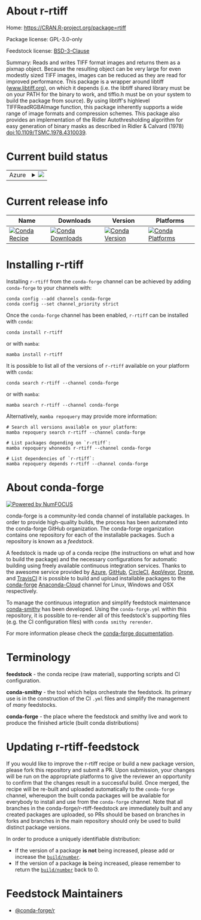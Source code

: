 About r-rtiff
=============

Home: https://CRAN.R-project.org/package=rtiff

Package license: GPL-3.0-only

Feedstock license: [BSD-3-Clause](https://github.com/conda-forge/r-rtiff-feedstock/blob/main/LICENSE.txt)

Summary: Reads and writes TIFF format images and returns them as a pixmap object. Because the resulting object can be very large for even modestly sized TIFF images, images can be reduced as they are read for improved performance.  This package is a wrapper around libtiff (www.libtiff.org), on which it depends (i.e. the libtiff shared library must be on your PATH for the binary to work, and tiffio.h must be on your system to build the package from source). By using libtiff's highlevel TIFFReadRGBAImage function, this package inherently supports a wide range of image formats and compression schemes. This package also provides an implementation of the Ridler Autothresholding algorithm for easy generation of binary masks as described in Ridler & Calvard (1978) <doi:10.1109/TSMC.1978.4310039>.

Current build status
====================


<table>
    
  <tr>
    <td>Azure</td>
    <td>
      <details>
        <summary>
          <a href="https://dev.azure.com/conda-forge/feedstock-builds/_build/latest?definitionId=8322&branchName=main">
            <img src="https://dev.azure.com/conda-forge/feedstock-builds/_apis/build/status/r-rtiff-feedstock?branchName=main">
          </a>
        </summary>
        <table>
          <thead><tr><th>Variant</th><th>Status</th></tr></thead>
          <tbody><tr>
              <td>linux_64_r_base4.1</td>
              <td>
                <a href="https://dev.azure.com/conda-forge/feedstock-builds/_build/latest?definitionId=8322&branchName=main">
                  <img src="https://dev.azure.com/conda-forge/feedstock-builds/_apis/build/status/r-rtiff-feedstock?branchName=main&jobName=linux&configuration=linux_64_r_base4.1" alt="variant">
                </a>
              </td>
            </tr><tr>
              <td>linux_64_r_base4.2</td>
              <td>
                <a href="https://dev.azure.com/conda-forge/feedstock-builds/_build/latest?definitionId=8322&branchName=main">
                  <img src="https://dev.azure.com/conda-forge/feedstock-builds/_apis/build/status/r-rtiff-feedstock?branchName=main&jobName=linux&configuration=linux_64_r_base4.2" alt="variant">
                </a>
              </td>
            </tr><tr>
              <td>osx_64_r_base4.1</td>
              <td>
                <a href="https://dev.azure.com/conda-forge/feedstock-builds/_build/latest?definitionId=8322&branchName=main">
                  <img src="https://dev.azure.com/conda-forge/feedstock-builds/_apis/build/status/r-rtiff-feedstock?branchName=main&jobName=osx&configuration=osx_64_r_base4.1" alt="variant">
                </a>
              </td>
            </tr><tr>
              <td>osx_64_r_base4.2</td>
              <td>
                <a href="https://dev.azure.com/conda-forge/feedstock-builds/_build/latest?definitionId=8322&branchName=main">
                  <img src="https://dev.azure.com/conda-forge/feedstock-builds/_apis/build/status/r-rtiff-feedstock?branchName=main&jobName=osx&configuration=osx_64_r_base4.2" alt="variant">
                </a>
              </td>
            </tr><tr>
              <td>win_64</td>
              <td>
                <a href="https://dev.azure.com/conda-forge/feedstock-builds/_build/latest?definitionId=8322&branchName=main">
                  <img src="https://dev.azure.com/conda-forge/feedstock-builds/_apis/build/status/r-rtiff-feedstock?branchName=main&jobName=win&configuration=win_64_" alt="variant">
                </a>
              </td>
            </tr>
          </tbody>
        </table>
      </details>
    </td>
  </tr>
</table>

Current release info
====================

| Name | Downloads | Version | Platforms |
| --- | --- | --- | --- |
| [![Conda Recipe](https://img.shields.io/badge/recipe-r--rtiff-green.svg)](https://anaconda.org/conda-forge/r-rtiff) | [![Conda Downloads](https://img.shields.io/conda/dn/conda-forge/r-rtiff.svg)](https://anaconda.org/conda-forge/r-rtiff) | [![Conda Version](https://img.shields.io/conda/vn/conda-forge/r-rtiff.svg)](https://anaconda.org/conda-forge/r-rtiff) | [![Conda Platforms](https://img.shields.io/conda/pn/conda-forge/r-rtiff.svg)](https://anaconda.org/conda-forge/r-rtiff) |

Installing r-rtiff
==================

Installing `r-rtiff` from the `conda-forge` channel can be achieved by adding `conda-forge` to your channels with:

```
conda config --add channels conda-forge
conda config --set channel_priority strict
```

Once the `conda-forge` channel has been enabled, `r-rtiff` can be installed with `conda`:

```
conda install r-rtiff
```

or with `mamba`:

```
mamba install r-rtiff
```

It is possible to list all of the versions of `r-rtiff` available on your platform with `conda`:

```
conda search r-rtiff --channel conda-forge
```

or with `mamba`:

```
mamba search r-rtiff --channel conda-forge
```

Alternatively, `mamba repoquery` may provide more information:

```
# Search all versions available on your platform:
mamba repoquery search r-rtiff --channel conda-forge

# List packages depending on `r-rtiff`:
mamba repoquery whoneeds r-rtiff --channel conda-forge

# List dependencies of `r-rtiff`:
mamba repoquery depends r-rtiff --channel conda-forge
```


About conda-forge
=================

[![Powered by
NumFOCUS](https://img.shields.io/badge/powered%20by-NumFOCUS-orange.svg?style=flat&colorA=E1523D&colorB=007D8A)](https://numfocus.org)

conda-forge is a community-led conda channel of installable packages.
In order to provide high-quality builds, the process has been automated into the
conda-forge GitHub organization. The conda-forge organization contains one repository
for each of the installable packages. Such a repository is known as a *feedstock*.

A feedstock is made up of a conda recipe (the instructions on what and how to build
the package) and the necessary configurations for automatic building using freely
available continuous integration services. Thanks to the awesome service provided by
[Azure](https://azure.microsoft.com/en-us/services/devops/), [GitHub](https://github.com/),
[CircleCI](https://circleci.com/), [AppVeyor](https://www.appveyor.com/),
[Drone](https://cloud.drone.io/welcome), and [TravisCI](https://travis-ci.com/)
it is possible to build and upload installable packages to the
[conda-forge](https://anaconda.org/conda-forge) [Anaconda-Cloud](https://anaconda.org/)
channel for Linux, Windows and OSX respectively.

To manage the continuous integration and simplify feedstock maintenance
[conda-smithy](https://github.com/conda-forge/conda-smithy) has been developed.
Using the ``conda-forge.yml`` within this repository, it is possible to re-render all of
this feedstock's supporting files (e.g. the CI configuration files) with ``conda smithy rerender``.

For more information please check the [conda-forge documentation](https://conda-forge.org/docs/).

Terminology
===========

**feedstock** - the conda recipe (raw material), supporting scripts and CI configuration.

**conda-smithy** - the tool which helps orchestrate the feedstock.
                   Its primary use is in the construction of the CI ``.yml`` files
                   and simplify the management of *many* feedstocks.

**conda-forge** - the place where the feedstock and smithy live and work to
                  produce the finished article (built conda distributions)


Updating r-rtiff-feedstock
==========================

If you would like to improve the r-rtiff recipe or build a new
package version, please fork this repository and submit a PR. Upon submission,
your changes will be run on the appropriate platforms to give the reviewer an
opportunity to confirm that the changes result in a successful build. Once
merged, the recipe will be re-built and uploaded automatically to the
`conda-forge` channel, whereupon the built conda packages will be available for
everybody to install and use from the `conda-forge` channel.
Note that all branches in the conda-forge/r-rtiff-feedstock are
immediately built and any created packages are uploaded, so PRs should be based
on branches in forks and branches in the main repository should only be used to
build distinct package versions.

In order to produce a uniquely identifiable distribution:
 * If the version of a package **is not** being increased, please add or increase
   the [``build/number``](https://docs.conda.io/projects/conda-build/en/latest/resources/define-metadata.html#build-number-and-string).
 * If the version of a package **is** being increased, please remember to return
   the [``build/number``](https://docs.conda.io/projects/conda-build/en/latest/resources/define-metadata.html#build-number-and-string)
   back to 0.

Feedstock Maintainers
=====================

* [@conda-forge/r](https://github.com/conda-forge/r/)


